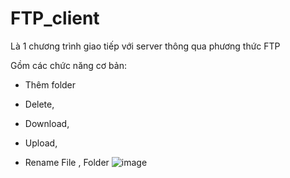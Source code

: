 # FTP_client
Là 1 chương trình giao tiếp với server thông qua phương thức FTP

Gồm các chức năng cơ bản:

+ Thêm folder

+ Delete, 

+ Download,

+ Upload,

+ Rename File , Folder
![image](https://user-images.githubusercontent.com/106573227/171530211-3619f330-f2d4-4f2d-82ed-308e79b8ba7d.png)
